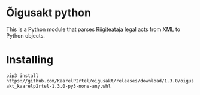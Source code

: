 # Õigusakt python
This is a Python module that parses [Riigiteataja](https://www.riigiteataja.ee/index.html) legal acts from XML to Python objects.

# Installing
`
pip3 install https://github.com/KaarelP2rtel/oigusakt/releases/download/1.3.0/oigusakt_kaarelp2rtel-1.3.0-py3-none-any.whl
`